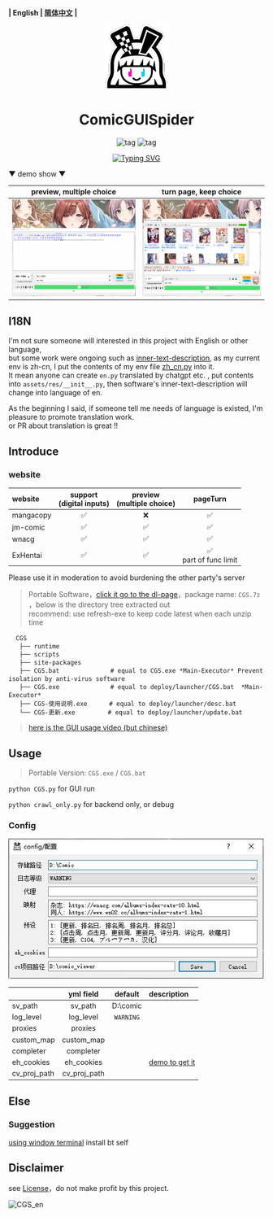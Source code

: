 **| English | [简体中文](README.md) |**

<div align="center">
  <a href="https://github.com/jasoneri/ComicGUISpider" target="_blank">
    <img src="assets/icon.png" alt="logo">
  </a>
  <h1 id="koishi">ComicGUISpider</h1>
  <img src="https://img.shields.io/badge/Python-3.12%2B-brightgreen.svg?style=social" alt="tag">
  <img src="https://img.shields.io/badge/Mode-GUI+Scrapy-blue.svg?colorA=abcdef" alt="tag">

  <p><a href="https://git.io/typing-svg"><img src="https://readme-typing-svg.demolab.com?font=Fira+Code&size=28&duration=2500&pause=1800&color=13C8C3&center=true&vCenter=true&multiline=true&width=950&height=100&lines=CGS%2C++A+comic%2Fmanga+download+software;which+support+preview(multiple+choice)+and+turn-page" alt="Typing SVG" /></a></p>
</div>

▼ demo show ▼

|                             preview, multiple choice                             |                            turn page, keep choice                            |
|:--------------------------------------------------------------------------------:|:----------------------------------------------------------------------------:|
| ![](https://raw.githubusercontent.com/jasoneri/imgur/main/CGS/preview-usage.gif) | ![](https://raw.githubusercontent.com/jasoneri/imgur/main/CGS/turn-page.gif) |

## I18N

I'm not sure someone will interested in this project with English or other language,<br>
but some work were ongoing such as [inner-text-description](assets/res/__init__.py), as my current env is zh-cn, I put
the contents of my env file [zh_cn.py](assets/zh_cn.py) into it. <br>
It mean anyone can create `en.py` translated by chatgpt etc. , put contents into `assets/res/__init__.py`, then
software's inner-text-description will change into language of en.

As the beginning I said, if someone tell me needs of language is existed, I'm pleasure to promote translation work. <br>
or PR about translation is great !!

## Introduce

### website

| website   | support<br>(digital inputs) | preview<br/>(multiple choice) |         pageTurn         |
|:----------|:---------------------------:|:-----------------------------:|:------------------------:|
| mangacopy |              ✅              |               ❌               |            ✅             |
| jm-comic  |              ✅              |               ✅               |            ✅             |
| wnacg     |              ✅              |               ✅               |            ✅             |
| ExHentai  |              ✅              |               ✅               | ✅<br/>part of func limit |

Please use it in moderation to avoid burdening the other party's server

> Portable Software，[click it go to the dl-page](https://github.com/jasoneri/ComicGUISpider/releases)，package
> name: `CGS.7z`
> ，below is the directory tree extracted out<br>
> recommend: use refresh-exe to keep code latest when each unzip time <br>

```shell
  CGS
   ├── runtime
   ├── scripts
   ├── site-packages
   ├── CGS.bat              # equal to CGS.exe *Main-Executor* Prevent isolation by anti-virus software 
   ├── CGS.exe              # equal to deploy/launcher/CGS.bat  *Main-Executor*
   ├── CGS-使用说明.exe      # equal to deploy/launcher/desc.bat
   └── CGS-更新.exe         # equal to deploy/launcher/update.bat
```

> [here is the GUI usage video (but chinese)](https://www.veed.io/view/zh-CN/688ae765-2bfb-4deb-9495-32b24a273373?panel=comments)

## Usage

> Portable Version: `CGS.exe` / `CGS.bat`

`python CGS.py` for GUI run

`python crawl_only.py` for backend only, or debug

### Config

![](assets/conf_usage.jpg)

|              |  yml field   |  default  | description                                                                                         |
|:-------------|:------------:|:---------:|:----------------------------------------------------------------------------------------------------|
| sv_path      |   sv_path    | D:\comic  |                                                                                                     |
| log_level    |  log_level   | `WARNING` |                                                                                                     |
| proxies      |   proxies    |           |                                                                                                     |
| custom_map   |  custom_map  |           |                                                                                                     |
| completer    |  completer   |           |                                                                                                     |
| eh_cookies   |  eh_cookies  |           | [demo to get it](https://raw.githubusercontent.com/jasoneri/imgur/main/CGS/ehentai_get_cookies.gif) |
| cv_proj_path | cv_proj_path |           |                                                                                                     |

## Else

### Suggestion

[using window terminal](https://apps.microsoft.com/detail/9N0DX20HK701?launch=true&mode=full&hl=zh-cn&gl=cn&ocid=bingwebsearch)
install bt self

## Disclaimer

see [License](LICENSE)，do not make profit by this project.

![CGS_en](https://count.getloli.com/get/@CGS_en?theme=rule34)
